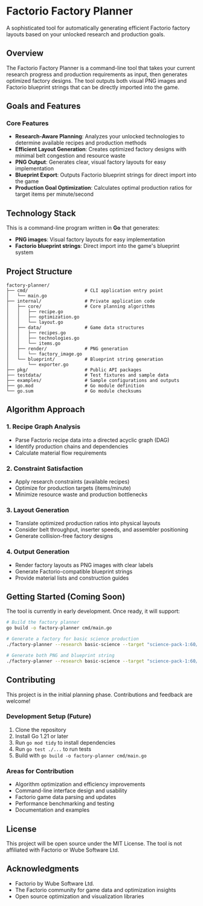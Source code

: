 # Factorio Factory Planner

A sophisticated tool for automatically generating efficient Factorio factory layouts based on your unlocked research and production goals.

## Overview

The Factorio Factory Planner is a command-line tool that takes your current research progress and production requirements as input, then generates optimized factory designs. The tool outputs both visual PNG images and Factorio blueprint strings that can be directly imported into the game.

## Goals and Features

### Core Features
- **Research-Aware Planning**: Analyzes your unlocked technologies to determine available recipes and production methods
- **Efficient Layout Generation**: Creates optimized factory designs with minimal belt congestion and resource waste
- **PNG Output**: Generates clear, visual factory layouts for easy implementation
- **Blueprint Export**: Outputs Factorio blueprint strings for direct import into the game
- **Production Goal Optimization**: Calculates optimal production ratios for target items per minute/second

## Technology Stack

This is a command-line program written in **Go** that generates:
- **PNG images**: Visual factory layouts for easy implementation
- **Factorio blueprint strings**: Direct import into the game's blueprint system

## Project Structure

```
factory-planner/
├── cmd/                     # CLI application entry point
│   └── main.go
├── internal/                # Private application code
│   ├── core/                # Core planning algorithms
│   │   ├── recipe.go
│   │   ├── optimization.go
│   │   └── layout.go
│   ├── data/                # Game data structures
│   │   ├── recipes.go
│   │   ├── technologies.go
│   │   └── items.go
│   ├── render/              # PNG generation
│   │   └── factory_image.go
│   └── blueprint/           # Blueprint string generation
│       └── exporter.go
├── pkg/                     # Public API packages
├── testdata/                # Test fixtures and sample data
├── examples/                # Sample configurations and outputs
├── go.mod                   # Go module definition
└── go.sum                   # Go module checksums
```

## Algorithm Approach

### 1. Recipe Graph Analysis
- Parse Factorio recipe data into a directed acyclic graph (DAG)
- Identify production chains and dependencies
- Calculate material flow requirements

### 2. Constraint Satisfaction
- Apply research constraints (available recipes)
- Optimize for production targets (items/minute)
- Minimize resource waste and production bottlenecks

### 3. Layout Generation
- Translate optimized production ratios into physical layouts
- Consider belt throughput, inserter speeds, and assembler positioning
- Generate collision-free factory designs

### 4. Output Generation
- Render factory layouts as PNG images with clear labels
- Generate Factorio-compatible blueprint strings
- Provide material lists and construction guides

## Getting Started (Coming Soon)

The tool is currently in early development. Once ready, it will support:

```bash
# Build the factory planner
go build -o factory-planner cmd/main.go

# Generate a factory for basic science production
./factory-planner --research basic-science --target "science-pack-1:60/min" --output factory.png

# Generate both PNG and blueprint string
./factory-planner --research basic-science --target "science-pack-1:60/min" --output factory.png --blueprint
```

## Contributing

This project is in the initial planning phase. Contributions and feedback are welcome! 

### Development Setup (Future)
1. Clone the repository
2. Install Go 1.21 or later
3. Run `go mod tidy` to install dependencies
4. Run `go test ./...` to run tests
5. Build with `go build -o factory-planner cmd/main.go`

### Areas for Contribution
- Algorithm optimization and efficiency improvements
- Command-line interface design and usability
- Factorio game data parsing and updates
- Performance benchmarking and testing
- Documentation and examples

## License

This project will be open source under the MIT License. The tool is not affiliated with Factorio or Wube Software Ltd.

## Acknowledgments

- Factorio by Wube Software Ltd.
- The Factorio community for game data and optimization insights
- Open source optimization and visualization libraries